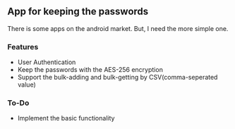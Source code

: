 ## App for keeping the passwords

There is some apps on the android market.
But, I need the more simple one.


### Features

* User Authentication
* Keep the passwords with the AES-256 encryption
* Support the bulk-adding and bulk-getting by CSV(comma-seperated value)


### To-Do

* Implement the basic functionality
